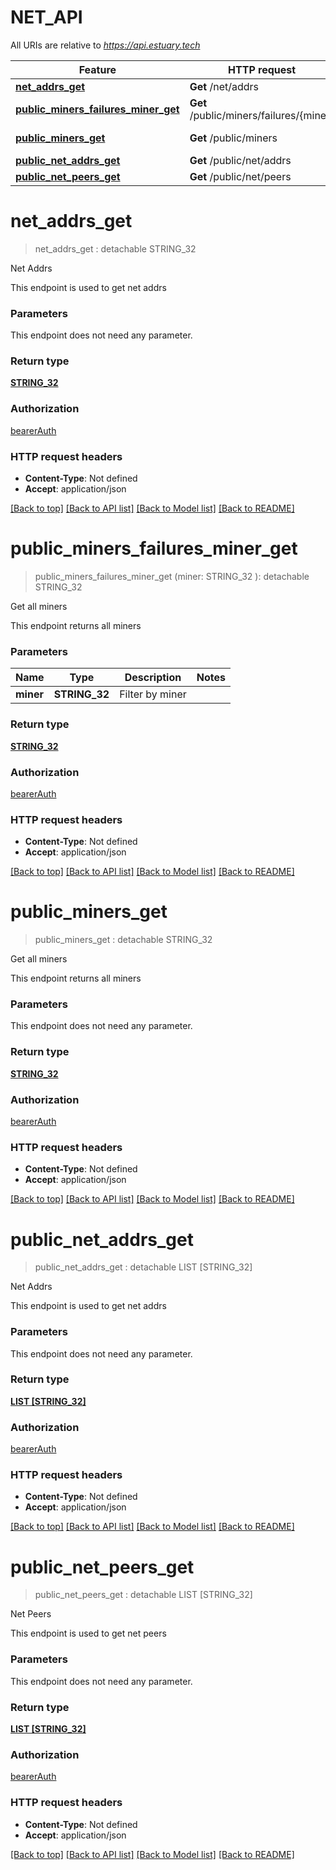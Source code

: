 # NET_API

All URIs are relative to *https://api.estuary.tech*

Feature | HTTP request | Description
------------- | ------------- | -------------
[**net_addrs_get**](NET_API.md#net_addrs_get) | **Get** /net/addrs | Net Addrs
[**public_miners_failures_miner_get**](NET_API.md#public_miners_failures_miner_get) | **Get** /public/miners/failures/{miner} | Get all miners
[**public_miners_get**](NET_API.md#public_miners_get) | **Get** /public/miners | Get all miners
[**public_net_addrs_get**](NET_API.md#public_net_addrs_get) | **Get** /public/net/addrs | Net Addrs
[**public_net_peers_get**](NET_API.md#public_net_peers_get) | **Get** /public/net/peers | Net Peers


# **net_addrs_get**
> net_addrs_get : detachable STRING_32
	

Net Addrs

This endpoint is used to get net addrs


### Parameters
This endpoint does not need any parameter.

### Return type

[**STRING_32**](STRING_32.md)

### Authorization

[bearerAuth](../README.md#bearerAuth)

### HTTP request headers

 - **Content-Type**: Not defined
 - **Accept**: application/json

[[Back to top]](#) [[Back to API list]](../README.md#documentation-for-api-endpoints) [[Back to Model list]](../README.md#documentation-for-models) [[Back to README]](../README.md)

# **public_miners_failures_miner_get**
> public_miners_failures_miner_get (miner: STRING_32 ): detachable STRING_32
	

Get all miners

This endpoint returns all miners


### Parameters

Name | Type | Description  | Notes
------------- | ------------- | ------------- | -------------
 **miner** | **STRING_32**| Filter by miner | 

### Return type

[**STRING_32**](STRING_32.md)

### Authorization

[bearerAuth](../README.md#bearerAuth)

### HTTP request headers

 - **Content-Type**: Not defined
 - **Accept**: application/json

[[Back to top]](#) [[Back to API list]](../README.md#documentation-for-api-endpoints) [[Back to Model list]](../README.md#documentation-for-models) [[Back to README]](../README.md)

# **public_miners_get**
> public_miners_get : detachable STRING_32
	

Get all miners

This endpoint returns all miners


### Parameters
This endpoint does not need any parameter.

### Return type

[**STRING_32**](STRING_32.md)

### Authorization

[bearerAuth](../README.md#bearerAuth)

### HTTP request headers

 - **Content-Type**: Not defined
 - **Accept**: application/json

[[Back to top]](#) [[Back to API list]](../README.md#documentation-for-api-endpoints) [[Back to Model list]](../README.md#documentation-for-models) [[Back to README]](../README.md)

# **public_net_addrs_get**
> public_net_addrs_get : detachable LIST [STRING_32]
	

Net Addrs

This endpoint is used to get net addrs


### Parameters
This endpoint does not need any parameter.

### Return type

[**LIST [STRING_32]**](STRING_32.md)

### Authorization

[bearerAuth](../README.md#bearerAuth)

### HTTP request headers

 - **Content-Type**: Not defined
 - **Accept**: application/json

[[Back to top]](#) [[Back to API list]](../README.md#documentation-for-api-endpoints) [[Back to Model list]](../README.md#documentation-for-models) [[Back to README]](../README.md)

# **public_net_peers_get**
> public_net_peers_get : detachable LIST [STRING_32]
	

Net Peers

This endpoint is used to get net peers


### Parameters
This endpoint does not need any parameter.

### Return type

[**LIST [STRING_32]**](STRING_32.md)

### Authorization

[bearerAuth](../README.md#bearerAuth)

### HTTP request headers

 - **Content-Type**: Not defined
 - **Accept**: application/json

[[Back to top]](#) [[Back to API list]](../README.md#documentation-for-api-endpoints) [[Back to Model list]](../README.md#documentation-for-models) [[Back to README]](../README.md)

